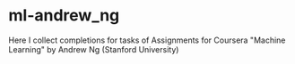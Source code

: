# ml-andrew_ng
Here I collect completions for tasks of Assignments for Coursera "Machine Learning" by Andrew Ng (Stanford University)
